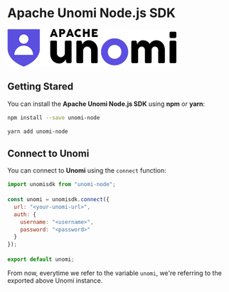 # Apache Unomi Node.js SDK

![](./unomi.png)

## Getting Stared

You can install the **Apache Unomi Node.js SDK** using **npm** or **yarn**:

```bash
npm install --save unomi-node
```

```bash
yarn add unomi-node
```

## Connect to Unomi

You can connect to **Unomi** using the `connect` function:

```javascript
import unomisdk from "unomi-node";

const unomi = unomisdk.connect({
  url: "<your-unomi-url>",
  auth: {
    username: "<username>",
    password: "<password>"
  }
});

export default unomi;
```

From now, everytime we refer to the variable `unomi`, we're referring to the exported above Unomi instance.

